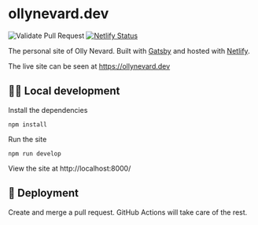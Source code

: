 # ollynevard.dev

![Validate Pull Request](https://github.com/ollynevard/ollynevard.dev/workflows/Validate%20Pull%20Request/badge.svg)
[![Netlify Status](https://api.netlify.com/api/v1/badges/079fa6b1-578d-4120-ae5d-167eca5a1f8e/deploy-status)](https://app.netlify.com/sites/mystifying-mclean-757b6b/deploys)

The personal site of Olly Nevard. Built with [Gatsby](https://www.gatsbyjs.com/) and hosted with [Netlify](https://www.netlify.com/).

The live site can be seen at https://ollynevard.dev

## 🧑‍💻 Local development

Install the dependencies

```
npm install
```

Run the site

```
npm run develop
```

View the site at http://localhost:8000/

## 🚀 Deployment

Create and merge a pull request. GitHub Actions will take care of the rest.

